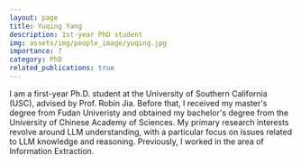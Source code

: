 ```yaml
---
layout: page
title: Yuqing Yang
description: 1st-year PhD student
img: assets/img/people_image/yuqing.jpg
importance: 7
category: PhD
related_publications: true
---
```



I am a first-year Ph.D. student at the University of Southern California (USC), advised by Prof. Robin Jia. Before that, I received my master's degree from Fudan Univeristy and obtained my bachelor's degree from the University of Chinese Academy of Sciences. My primary research interests revolve around LLM understanding, with a particular focus on issues related to LLM knowledge and reasoning. Previously, I worked in the area of Information Extraction.